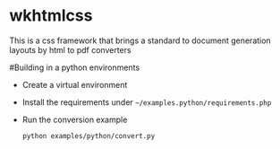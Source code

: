 # wkhtmlcss
This is a css framework that brings a standard to document generation layouts by html to pdf converters



#Building in a python environments

- Create a virtual environment
- Install the requirements under
     ```~/examples.python/requirements.php```
- Run the conversion example

    ```python examples/python/convert.py```
